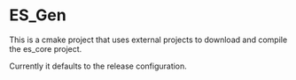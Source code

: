 ES_Gen
=============

This is a cmake project that uses external projects to download and 
compile the es_core project.

Currently it defaults to the release configuration. 
